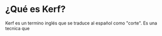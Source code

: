 # ¿Qué es Kerf?

Kerf es un termino inglés que se traduce al español como "corte". Es una tecnica que 
